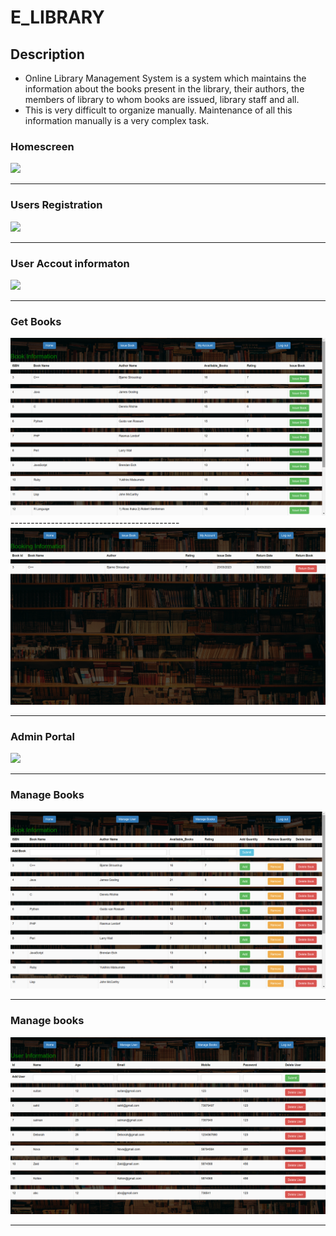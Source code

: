 # E_LIBRARY


## Description
* Online Library Management System is a system which maintains the
information about the books present in the library, their authors, the
members of library to whom books are issued, library staff and all.
* This is very difficult to organize manually. Maintenance of all this
information manually is a very complex task.

###


### Homescreen 
<img src="https://github.com/Sahil-Salim-Shaikh/E_LIBRARY/blob/master/Project_images/Login.png?raw=true">

------------------------------------------

### Users Registration 
<img src="https://github.com/Sahil-Salim-Shaikh/E_LIBRARY/blob/master/Project_images/Reglistration.png?raw=trueg" >

------------------------------------------

### User Accout informaton
<img src="https://github.com/Sahil-Salim-Shaikh/E_LIBRARY/blob/master/Project_images/Account%20info.png?raw=true" >

------------------------------------------

### Get Books
<img src="https://github.com/Sahil-Salim-Shaikh/E_LIBRARY/blob/master/Project_images/get%20book.png?raw=true">
------------------------------------------
<img src="https://github.com/Sahil-Salim-Shaikh/E_LIBRARY/blob/master/Project_images/book%20info.png?raw=true">   

------------------------------------------

### Admin Portal
<img src="https://github.com/Sahil-Salim-Shaikh/E_LIBRARY/blob/master/Project_images/Admin%20portal.png?raw=true" >

------------------------------------------

### Manage Books
<img src="https://github.com/Sahil-Salim-Shaikh/E_LIBRARY/blob/master/Project_images/Manage%20book.png?raw=true" >

------------------------------------------

### Manage books
<img src="https://github.com/Sahil-Salim-Shaikh/E_LIBRARY/blob/master/Project_images/Manage%20user.png?raw=true" >

------------------------------------------

